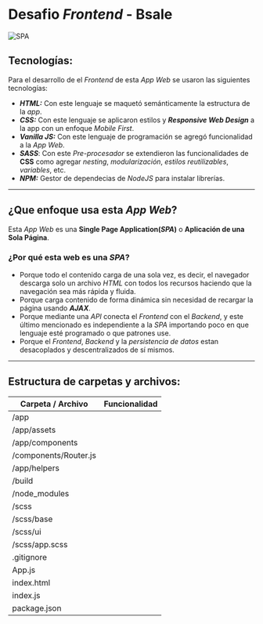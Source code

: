 # Desafio _Frontend_ - **Bsale** 

![SPA](https://jonmircha.com/img/blog/arquitectura-spa.png)

## Tecnologías:
Para el desarrollo de el _Frontend_ de esta _App Web_ se usaron las siguientes tecnologías:
- **_HTML:_** Con este lenguaje se maquetó semánticamente la estructura de la _app_.
- **_CSS:_** Con este lenguaje se aplicaron estilos y **_Responsive Web Design_** a la app con un enfoque _Mobile First_.
- **_Vanilla JS:_** Con este lenguaje de programación se agregó funcionalidad a la _App Web_.
- **_SASS_**: Con este _Pre-procesador_ se extendieron las funcionalidades de **CSS** como agregar _nesting_, _modularización_, _estilos reutilizables_, _variables_, etc.
- **_NPM:_** Gestor de dependecias de _NodeJS_ para instalar librerías.

---

## ¿Que enfoque usa esta _App Web_?
Esta _App Web_ es una **Single Page Application(_SPA_)** o **Aplicación de una Sola Página**.

### ¿Por qué esta web es una **_SPA_**?
- Porque todo el contenido carga de una sola vez, es decir, el navegador descarga solo un archivo _HTML_ con todos los recursos haciendo que la navegación sea más rápida y fluida.
- Porque carga contenido de forma dinámica sin necesidad de recargar la página usando **_AJAX_**.
- Porque mediante una _API_ conecta el _Frontend_ con el _Backend_, y este último mencionado es independiente a la _SPA_ importando poco en que lenguaje esté programado o que patrones use.
- Porque el _Frontend_, _Backend_ y la _persistencia de datos_ estan desacoplados y descentralizados de sí mismos. 

---
## Estructura de carpetas y archivos:

| Carpeta / Archivo | Funcionalidad | 
| --------- | --------- | 
| /app                  |         
| /app/assets           |         
| /app/components       |         
| /components/Router.js |         
| /app/helpers          |         
| /build                |         
| /node_modules         |         
| /scss                 |         
| /scss/base            |         
| /scss/ui              |         
| /scss/app.scss        |         
| .gitignore            |         
| App.js                |         
| index.html            |         
| index.js              |         
| package.json          |         

